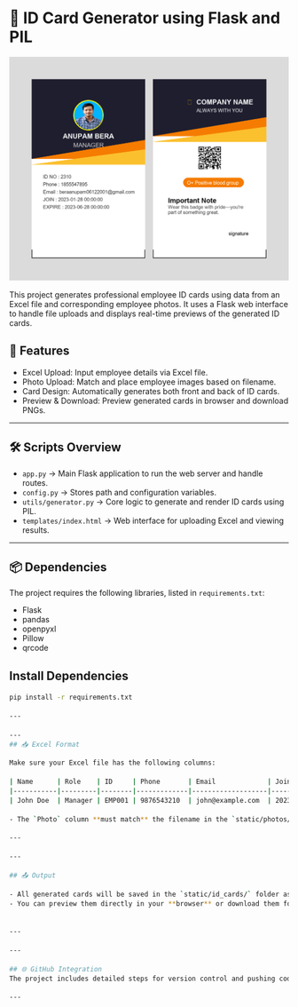# 🪪 ID Card Generator using Flask and PIL

![ID Screenshot](result.png)

This project generates professional employee ID cards using data from an Excel file and corresponding employee photos. It uses a Flask web interface to handle file uploads and displays real-time previews of the generated ID cards.

## 🚀 Features
- Excel Upload: Input employee details via Excel file.
- Photo Upload: Match and place employee images based on filename.
- Card Design: Automatically generates both front and back of ID cards.
- Preview & Download: Preview generated cards in browser and download PNGs.

---

## 🛠 Scripts Overview
- `app.py` → Main Flask application to run the web server and handle routes.
- `config.py` → Stores path and configuration variables.
- `utils/generator.py` → Core logic to generate and render ID cards using PIL.
- `templates/index.html` → Web interface for uploading Excel and viewing results.

---

## 📦 Dependencies

The project requires the following libraries, listed in `requirements.txt`:
- Flask  
- pandas  
- openpyxl  
- Pillow  
- qrcode  

## Install Dependencies

```bash
pip install -r requirements.txt

---

---
## 📥 Excel Format

Make sure your Excel file has the following columns:

| Name      | Role    | ID     | Phone       | Email             | Join       | Expire     | Photo     | BloodGroup |
|-----------|---------|--------|-------------|-------------------|------------|------------|-----------|------------|
| John Doe  | Manager | EMP001 | 9876543210  | john@example.com  | 2023-01-01 | 2025-01-01 | john.png  | A+         |

- The `Photo` column **must match** the filename in the `static/photos/` directory (e.g., `john.png` should exist there).

---

---

## 📤 Output

- All generated cards will be saved in the `static/id_cards/` folder as **PNG** files.
- You can preview them directly in your **browser** or download them for **printing**.


---

---

## 🌐 GitHub Integration
The project includes detailed steps for version control and pushing code to GitHub for easy collaboration and tracking.

---
